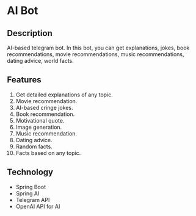 # **AI Bot**

## Description
AI-based telegram bot. In this bot, you can get explanations, jokes, book recommendations, movie recommendations, music recommendations, dating advice, world facts.

## Features
1. Get detailed explanations of any topic.
2. Movie recommendation.
3. AI-based cringe jokes.
4. Book recommendation.
5. Motivational quote.
6. Image generation.
7. Music recommendation.
8. Dating advice.
9. Random facts.
10. Facts based on any topic.

## Technology
- Spring Boot
- Spring AI
- Telegram API
- OpenAI API for AI
